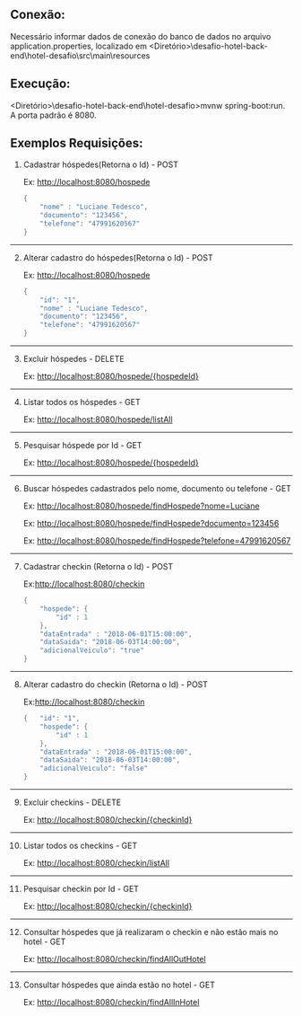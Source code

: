 
    
## Conexão:
Necessário informar dados de conexão do banco de dados no arquivo application.properties, localizado em <Diretório>\desafio-hotel-back-end\hotel-desafio\src\main\resources

## Execução:
<Diretório>\desafio-hotel-back-end\hotel-desafio>mvnw spring-boot:run. A porta padrão é 8080.

## Exemplos Requisições:

1) Cadastrar hóspedes(Retorna o Id) - POST

    Ex: <http://localhost:8080/hospede>
    ```java
    {
    	"nome" : "Luciane Tedesco",
    	"documento": "123456",
    	"telefone": "47991620567"
    }
    ```
***
2) Alterar cadastro do hóspedes(Retorna o Id)  - POST

    Ex: <http://localhost:8080/hospede>
    ```java
    {
    	"id": "1",
    	"nome" : "Luciane Tedesco",
    	"documento": "123456",
    	"telefone": "47991620567"
    }
    ```
***
3) Excluir hóspedes - DELETE

    Ex: <http://localhost:8080/hospede/{hospedeId}>
***   
4) Listar todos os hóspedes - GET

    Ex: <http://localhost:8080/hospede/listAll>
***
5) Pesquisar hóspede por Id - GET

    Ex: <http://localhost:8080/hospede/{hospedeId}>
***
6) Buscar hóspedes cadastrados pelo nome, documento ou telefone - GET

    Ex: <http://localhost:8080/hospede/findHospede?nome=Luciane>

    Ex: <http://localhost:8080/hospede/findHospede?documento=123456>

    Ex: <http://localhost:8080/hospede/findHospede?telefone=47991620567>
***
7) Cadastrar checkin (Retorna o Id) - POST

    Ex:<http://localhost:8080/checkin>
    ```java
    {
    	"hospede": {
    		"id" : 1
    	},
    	"dataEntrada" : "2018-06-01T15:00:00",
    	"dataSaida": "2018-06-03T14:00:00",
    	"adicionalVeiculo": "true"
    }
    ```
***
8) Alterar cadastro do checkin (Retorna o Id) - POST

    Ex:<http://localhost:8080/checkin>
    ```java
    {	"id": "1",
    	"hospede": {
    		"id" : 1
    	},
    	"dataEntrada" : "2018-06-01T15:00:00",
    	"dataSaida": "2018-06-03T14:00:00",
    	"adicionalVeiculo": "false"
    }
    ```
***
9) Excluir checkins - DELETE

    Ex: <http://localhost:8080/checkin/{checkinId}>
***
10) Listar todos os checkins - GET

    Ex: <http://localhost:8080/checkin/listAll>
***
11) Pesquisar checkin por Id - GET

    Ex: <http://localhost:8080/checkin/{checkinId}>
***
12) Consultar hóspedes que já realizaram o checkin e não estão mais no hotel - GET

    Ex: <http://localhost:8080/checkin/findAllOutHotel>
    
***
13) Consultar hóspedes que ainda estão no hotel - GET
    
    Ex: <http://localhost:8080/checkin/findAllInHotel>
    
